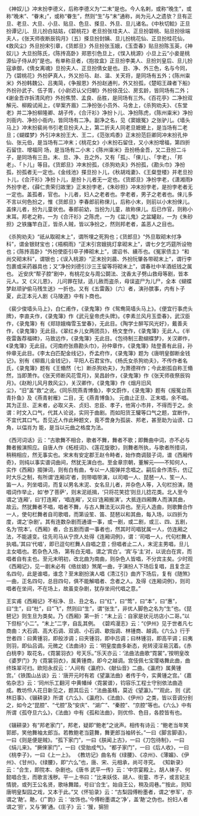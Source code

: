 <!-- { "loadSidebar": true } -->
《神奴儿》冲末扮李德义，后称李德义为“二末”是也。今人名剌，或称“晚生”，或称“晚末”、“眷末」”，或称“眷生”，然则“生”与“末”通称，尚为元人之遗欤？旦有正旦、老旦、大旦、小旦、贴旦、色旦、搽旦、外旦、旦儿诸名。《中秋切鲙》正旦扮谭记儿、旦儿扮白姑姑，《碧桃花》老旦扮张珪夫人、正旦扮碧桃、贴旦扮徐端夫人，《张天师夜断辰钩月》〔五〕搽旦扮封姨、旦儿扮桃花仙、正旦扮桂花仙，《救风尘》外旦扮宋引章，《货郎旦》外旦扮张玉娥，《玉壶春》贴旦扮陈玉英，《神奴儿》大旦扮陈氏，《陈抟高卧》郑恩引色旦上，《悮入桃源》小旦上云“小妾是桃源仙子侍从的”是也。有单称旦者，《抱妆盒》正旦扮李美人、旦扮刘皇后、旦儿扮寇承御，《倩女离魂》旦扮夫人、正旦扮倩女是也。丑、净、外三色，名与今同，乃《碧桃花》外扮萨真人，外又扮马、赵、温、关天将，是同场有五外；《陈州粜米》外扮韩魏公、吕夷简，《争报恩》外扮赵通判，外又扮孤，《楚昭王疎者下船》外扮孙武子、伍子胥，《小尉迟认父归朝》外扮徐茂公、房玄龄，皆同场有二外；《谢金吾诈拆清风府》外扮焦赞、孟良、岳胜，是同场有三外。《百花亭》二净扮双解元、柳殿试闹上，《举案齐眉》二净扮张小员外、马舍上，《杀狗劝夫》、《东堂老》并二净扮柳隆卿、胡子传，《合汗衫》净扮卜儿、净扮陈虎，《陈州粜米》净扮刘衙内、净扮小衙内，皆同场有二净。副净之名，见《窦娥冤》之张驴儿。《墙头马上》冲末扮裴尚书引老旦扮夫人上，第二折夫人同老旦嬷嬷上，是当场有二老旦；《蝴蝶梦》外引冲末扮王大、王二，《范张鸡黍》正末扮范巨卿同冲末扮孔仲仙、张元伯，是当场有二冲末；《桃花女》小末扮石留住，又小末扮增福，第四折石留住、增福同 场，是当场有二小末；《陈州粜米》丑扮杨金吾，又二丑扮二斗子，是同场有三丑。末、旦、净、丑之外，又有「孤」、「倈儿」、「孛老」、「邦老」、「卜儿」等目。《货郎旦》冲末扮孤，《杀狗劝夫》外扮孤，《勘头巾》净扮孤，扮孤者无一定也。《金线池》搽旦扮卜儿，《秋胡戏妻》、《王粲登楼》并老旦扮卜儿，《合汗衫》净扮卜儿，是扮卜儿者无一定也。《货郎旦》净扮孛老，《潇湘雨》外扮孛老，《薛仁贵荣归故里》正末扮孛老，《朱砂担》冲末扮孛老，是扮孛老者无一定也。盖孤者，官也。卜儿者，妇人之老者也。孛老者，男子之老者也。倈儿多不言以何色扮之，惟《货郎旦》李春郎前称倈儿，后称小末，则前以小末扮倈儿。盖倈儿者，扮为儿童状也。春郎前幼，当扮为儿童，故称倈儿。后已作官，则称小末耳。邦老之称，一为《合汗衫》之陈虎，一为《盆儿鬼》之盆罐赵，一为《朱砂担》之铁旛竿白正，皆杀人贼，皆以净扮之，然则邦老者，盖恶人之目也。

《杀狗劝夫》“祇从取砌末上”，谓所埋之死狗也；《货郎旦》“外旦取砌末付净科”，谓金银财宝也；《梧桐雨》“正末引宫娥挑灯拿砌末上”，谓七夕乞巧筵所设物也；《陈抟高卧》“外扮使臣引卒子捧砌末上”，谓诏书、纁币也。《冤家债主》“和尚交砌末科”，谓银也；《误入桃源》“正末扮刘晨、外扮阮肇各带砌末上”，谓行李包裹或采药器具也；又“净扮刘德引沙三王留等将砌末上”，谓春社中羊酒纸钱之属也。
近安庆“帮子腔”剧中，有桃花女与周公鬬法、沈香太子劈山救母等剧，皆本元人。又《义儿恩》， 儿问罪在狱，适儿赦而盗杀，母误盗尸为儿尸，全本《蝴蝶梦赵顽驴偷马残生送》一折也。又有《五雷轰》〔六〕者，演孙膑事，内有卜子夏，此正本元人剧《马陵道》中有卜商也。

《裴少俊墙头马上》，白仁甫作，《录鬼簿》作《鸳鸯简墙头马上》。《便宜行事虎头牌》，李直夫作，《录鬼簿》作《武元皇帝虎头牌》。《李素兰风月玉壶春》，武汉臣作，《录鬼簿》有《郑琼娥梅雪玉堂春》，无此目。《陶学士醉写风光好》，戴善夫作，《录鬼簿》无此目。《翠红乡儿女两团员》，杨文奎作，《录鬼簿》无此人。《半夜雷轰荐福碑》，马致远作，《录鬼簿》无此目。《包待制三勘蝴蝶梦》，关汉卿作，《录鬼簿》无此目。《河南府张鼎勘头巾》，孙仲章作，《录鬼簿》陆登善有此目，孙仲章无此目。《李太白匹配金线记》，乔孟府作，《录鬼簿》题为《唐明皇御断金钱记》。别有《柳眉儿金钱记》，平阳人石君宝作。《杨氏女杀狗劝夫》，不传作者名氏，《录鬼簿》题有《王翛然〔七〕断杀狗劝夫》，为萧德祥作；今此剧孤自称王翛然，当即萧作。《张天师断风花雪月》，吴昌龄作，《录鬼簿》作《张天师夜祭辰钩月》。《赵盼儿风月救风尘》，关汉卿作，《录鬼簿》作《烟月旧风尘》，“旧”盖“救”之讹。《同乐院燕青博鱼》，李文蔚作，《录鬼簿》题有《报冤台燕青扑鱼》及《燕青射雁》二目，无《燕青博鱼》。
     元曲止正旦、正末唱，余不唱。其为正旦、正末者，必取义夫、贞妇、忠臣、孝子，他宵小市井，不得而于之。余谓：时文入口气，代其人论说，实同于曲剧。而如阳货王驩等口气之题，宜断作，不宜代其口气。吾见近人作此种题文，竟不啻身为孤装、邦老，甚至助为讪谤、口角，以偪肖为 能，是当以元曲之格度为法。

《西河词话》云：“古歌舞不相合，歌者不舞，舞者不歌；即舞曲中词，亦不必与舞者搬演照应。自唐人作《柘枝词》、《莲花旋歌》，则舞者所执，与歌者所措词，稍稍相应，然无事实也。宋末有安定郡王赵令畤者，始作商调鼓子词，谱《西厢传奇》，则纯以事实谱词曲间，然犹无演白也。至金章宗朝，董解元——不知何人，实作《西厢》搊弹词，则有白有曲，专以一人搊弹并念唱之。嗣后金作清乐，仿辽时大乐之制，有所谓‘连厢词’者，则带唱带演，以司唱一人、琵琶一人、笙一人、笛一人，列坐唱词，而复以男名末泥、女名旦儿者，并杂色人等，入句栏扮演，随唱词作举止，如‘参了菩萨’，则末泥祇揖，‘只将花笑捻’则旦儿捻花类。北人至今谓之‘连厢’，曰‘打连厢’，‘唱连厢’，又曰‘连厢搬演’。大抵连四厢舞人而演其曲，故云。然犹舞者不唱，唱者不舞，与古人舞法无以异也。至元人造曲，则歌舞合作一人，使句栏舞者自司歌唱，而第设笙、笛、琵琶以和其曲，每入场，以四折为度，谓之‘杂剧’。其有连数杂剧而通谱一事，或一剧，或二剧，或三、四、五剧，名为‘院本’。《西厢》者，合五剧而谱一事者也，然其时司唱犹属一人，仿连厢之法，不能遽变。往先司马从宁庶人处得《连厢词例》，谓：‘司唱一人，代句栏舞人执唱。’其曰‘代唱’，即已逗句栏舞人自唱之意；但唱者止二人，末泥主男唱，旦儿主女唱也。若杂色入场， 第有白无唱，谓之‘宾白’。‘宾’与‘主’对，以说白在宾，而唱者自有主也。至元末明初，改北曲为南曲，则杂色人皆唱，不分宾主矣。少时观《西厢记》，见一剧末必有《络丝娘》煞尾一曲，于演扮人下场后复唱，且复念正名四句，此是谁唱，谁念？至末剧扮演人唱《清江引》曲齐下场后，复有《随煞》一曲，正名四句，总目四句，俱不能解唱者、念者之人。及得《连厢词例》，则司唱者在坐间，不在场上，故虽变杂剧，犹存坐间代唱之意。”

王实甫《西厢记》不标净、旦、丑之名，曰“红”，曰“莺”，曰“本”，曰“惠”，曰“生”，曰“杜”，曰“飞”，然则曰“生”，谓“张生”，非优人脚色之名为“生”也。《琵琶记》则生旦为类矣。乃《西厢》第一折：“末上云：自家是状元坊店小二哥。”以下但标“小二”。“末上”二字，自乱其例。
     《碧鸡漫志》云：“《伊州》见于世者凡七商曲：大石调、高大石调、双调、小石调、歇指调、林锺商、越调。《六么》行于世者四：曰黄锺羽，即般涉调；曰夹锺羽，即中吕调；曰林锺羽，即高平调；曰夷则羽，即仙吕调。元微之《法曲诗》云：‘明皇度曲多新态，宛转浸淫易沉着。《赤白桃李》取花名，《霓裳羽衣》号天乐。”乐天亦云：‘法曲法曲歌“霓裳”。’按明皇改《婆罗门》为《霓裳羽衣》，属黄锺商，即今之越调。宫伎佩七宝璎珞舞此曲，曲终珠翠可扫。欧阳永叔云：‘人间有《瀛府》、《献仙音》二曲。《瀛府》属黄锺宫。’《铁围山丛谈》云：‘唐开元时有若《望瀛法曲》者传于今，实黄锺之宫。’《嘉佑杂志》云：‘同州乐工翻河 中黄幡绰〈霓裳谱〉，钧容乐工程士守别依法曲造成。教坊伶人花日新见之，题其后云：“法曲虽精，莫近《望瀛》。”’”观此，则《武林旧事》、《辍耕录》所谓《六么》、《瀛府》、《法曲》、《伊州》之类，皆以音调分别之，如今之“昆腔”、“弋腔”及“安庆”、“湖广”、“秦腔”、“京腔”等也。《六么》中有所谓《孤夺旦六么》，《法曲》中有《孤和法曲》，则优伶、色目，各腔皆有也。

《辍耕录》有“邦老家门”，邦老，疑即“鲍老”之讹声。相传有诗云：“鲍老当年笑郭郎，笑他舞袖太郎当。若教鲍老当筵舞，舞更郎当袖转长。”一曰《脚言脚语》，一曰《则是便是贼》。“孤下家门”，一曰《朕闻上古》，一曰《刀包待制》，一曰《绢儿来》。“撅倈家门”，一曰《受胎成气》。“都子家门”，一曰《后人收》，一曰《桃李子》，一曰《上一上》。
     《教坊记》曲名有《绿腰》、《凉州》、《薄媚》、《伊州》、《甘州》。《绿腰》，即“六么”也，唐、宋、元相承，尚可寻究。
     《知新录》云：“合生，即院本、杂剧也。《唐书 武平一传》云：‘中宗宴殿上，胡人袜子、何懿唱合生，而歌言浅秽。平一上书曰：“比来妖伎、胡人、街童、市子，或言妃主情貌，或列王公名贤，歌咏舞踏，号曰‘合生’。始自王公，稍及闾巷。”’按此，则知唐明皇梨园之戏，又本于此。”又《怀铅录》云：“古梨园傅粉墨者，谓之‘参军’，亦谓之‘靘’。靘，《广韵》云：‘妆饰也。’今傅粉墨谓之‘净’，盖‘靘’之伪也。扮妇人者谓之‘狚’，又与‘獭’通。《庄子》云：‘猨，猏狚 

